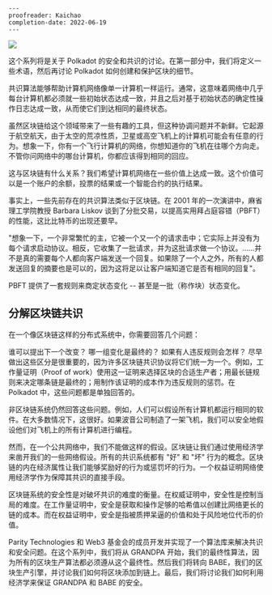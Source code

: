 ```
---
proofreader: Kaichao
completion-date: 2022-06-19
---
```

![](https://polkadot.network/content/images/2019/12/consensus-1@2x-2.png)

这个系列将是关于 Polkadot 的安全和共识的讨论。在第一部分中，我们将定义一些术语，然后再讨论 Polkadot 如何创建和保护区块的细节。

共识算法能够帮助计算机网络像单一计算机一样运行。通常，这意味着网络中几乎每台计算机都必须就一些初始状态达成一致，并且之后对基于初始状态的确定性操作日志达成一致，从而使它们到达相同的最终状态。

虽然区块链给这个领域带来了一些有趣的工具，但这种协调问题并不新鲜。它起源于航空航天，由于太空的荒凉性质，卫星或高空飞机上的计算机可能会有任意的行为。想象一下，你有一个飞行计算机的网络，你想知道你的飞机在往哪个方向走。不管你问网络中的哪台计算机，你都应该得到相同的回应。

这与区块链有什么关系？我们希望计算机网络在一些价值上达成一致。这个价值可以是一个账户的余额，投票的结果或一个智能合约的执行结果。

事实上，一些先前存在的共识算法类似于区块链。在 2001 年的一次演讲中，麻省理工学院教授 Barbara Liskov 谈到了分批交易，以提高实用拜占庭容错（PBFT）的性能，这比比特币的出现还要早。

"想象一下，一个非常繁忙的主，它被一个又一个的请求击中；它实际上并没有为每个请求启动协议。相反，它收集了一批请求，并为这批请求做一个协议。......并不是真的需要每个人都向客户端发送一个回复。如果除了一个人之外，所有的人都发送回复的摘要也是可以的，因为这将足以让客户端知道它是否有相同的回复"。

PBFT 提供了一套规则来商定状态变化 -- 甚至是一批（称作块）状态变化。

## 分解区块链共识
在一个像区块链这样的分布式系统中，你需要回答几个问题：

谁可以提出下一个改变？
哪一组变化是最终的？
如果有人违反规则会怎样？
尽早做出这些区分是很重要的，因为许多区块链共识协议将它们统一为一个。例如，工作量证明（Proof of work）使用这一证明来选择区块的合适生产者；用最长链规则来决定哪条链是最终的；用制作该证明的成本作为违反规则的惩罚。在 Polkadot 中，这些问题都是单独回答的。

非区块链系统仍然回答这些问题。例如，人们可以假设所有计算机都运行相同的软件。在大多数情况下，这很好。如果波音公司制造了一架飞机，我们可以安全地假设他们对飞机上的所有计算机进行编程。

然而，在一个公共网络中，我们不能做这样的假设。区块链让我们通过使用经济学来凿开我们的一些网络假设。所有的共识系统都有 "好" 和 "坏" 行为的概念。区块链的内在经济属性让我们能够奖励好的行为或惩罚坏的行为。一个权益证明网络使用经济学作为保障其共识的直接手段。

区块链系统的安全性是对破坏共识的难度的衡量。在权威证明中，安全性是控制当局的难度。在工作量证明中，安全是获取和操作足够的哈希值以创建比网络更长的链的成本。而在权益证明中，安全是指被质押呆逼的价值和处于风险地位代币的价值。

Parity Technologies 和 Web3 基金会的成员开发并实现了一个算法库来解决共识和安全问题。在这个系列中，我们将从 GRANDPA 开始，我们的最终性算法，因为所有的区块生产算法都必须遵从这个最终性。然后我们将转向 BABE，我们的区块生产引擎，并讨论我们如何将区块添加到链上。最后，我们将讨论我们如何利用经济学来保证 GRANDPA 和 BABE 的安全。